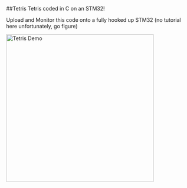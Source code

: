 ##Tetris
Tetris coded in C on an STM32! 

Upload and Monitor this code onto a fully hooked up STM32 (no tutorial here unfortunately, go figure)




<img src="https://github.com/user-attachments/assets/0e254035-829c-4904-8808-3254f8afdda4" alt="Tetris Demo" width="400"/>
